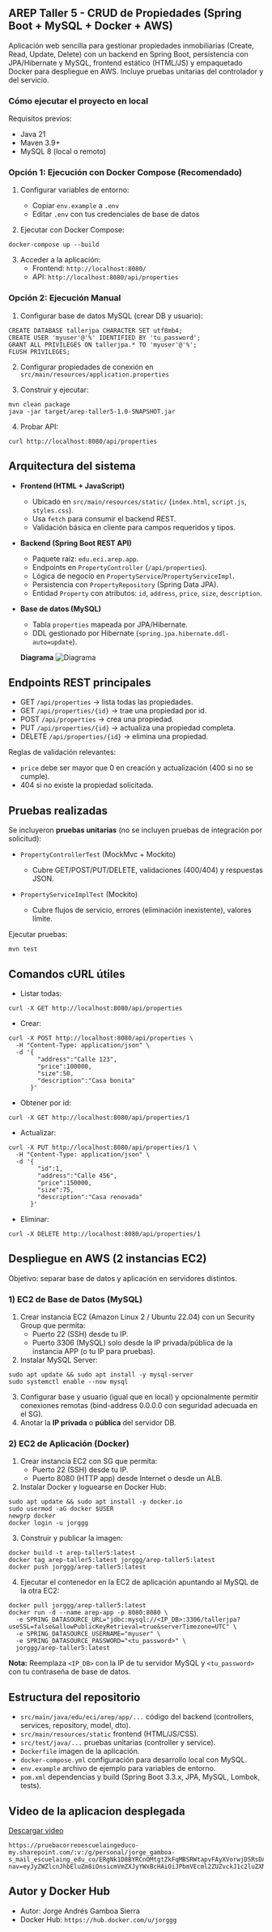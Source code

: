 ## AREP Taller 5 - CRUD de Propiedades (Spring Boot + MySQL + Docker + AWS)

Aplicación web sencilla para gestionar propiedades inmobiliarias (Create, Read, Update, Delete) con un backend en Spring Boot, persistencia con JPA/Hibernate y MySQL, frontend estático (HTML/JS) y empaquetado Docker para despliegue en AWS. Incluye pruebas unitarias del controlador y del servicio.

### Cómo ejecutar el proyecto en local

Requisitos previos:

- Java 21
- Maven 3.9+
- MySQL 8 (local o remoto)

### Opción 1: Ejecución con Docker Compose (Recomendado)

1. Configurar variables de entorno:

   - Copiar `env.example` a `.env`
   - Editar `.env` con tus credenciales de base de datos

2. Ejecutar con Docker Compose:

```
docker-compose up --build
```

3. Acceder a la aplicación:
   - Frontend: `http://localhost:8080/`
   - API: `http://localhost:8080/api/properties`

### Opción 2: Ejecución Manual

1. Configurar base de datos MySQL (crear DB y usuario):

```
CREATE DATABASE tallerjpa CHARACTER SET utf8mb4;
CREATE USER 'myuser'@'%' IDENTIFIED BY 'tu_password';
GRANT ALL PRIVILEGES ON tallerjpa.* TO 'myuser'@'%';
FLUSH PRIVILEGES;
```

2. Configurar propiedades de conexión en `src/main/resources/application.properties`

3. Construir y ejecutar:

```
mvn clean package
java -jar target/arep-taller5-1.0-SNAPSHOT.jar
```

4. Probar API:

```
curl http://localhost:8080/api/properties
```

## Arquitectura del sistema

- **Frontend (HTML + JavaScript)**

  - Ubicado en `src/main/resources/static/` (`index.html`, `script.js`, `styles.css`).
  - Usa `fetch` para consumir el backend REST.
  - Validación básica en cliente para campos requeridos y tipos.

- **Backend (Spring Boot REST API)**

  - Paquete raíz: `edu.eci.arep.app`.
  - Endpoints en `PropertyController` (`/api/properties`).
  - Lógica de negocio en `PropertyService`/`PropertyServiceImpl`.
  - Persistencia con `PropertyRepository` (Spring Data JPA).
  - Entidad `Property` con atributos: `id`, `address`, `price`, `size`, `description`.

- **Base de datos (MySQL)**

  - Tabla `properties` mapeada por JPA/Hibernate.
  - DDL gestionado por Hibernate (`spring.jpa.hibernate.ddl-auto=update`).

  **Diagrama**
  ![Diagrama](diagrama.png)

## Endpoints REST principales

- GET `/api/properties` → lista todas las propiedades.
- GET `/api/properties/{id}` → trae una propiedad por id.
- POST `/api/properties` → crea una propiedad.
- PUT `/api/properties/{id}` → actualiza una propiedad completa.
- DELETE `/api/properties/{id}` → elimina una propiedad.

Reglas de validación relevantes:

- `price` debe ser mayor que 0 en creación y actualización (400 si no se cumple).
- 404 si no existe la propiedad solicitada.

## Pruebas realizadas

Se incluyeron **pruebas unitarias** (no se incluyen pruebas de integración por solicitud):

- `PropertyControllerTest` (MockMvc + Mockito)

  - Cubre GET/POST/PUT/DELETE, validaciones (400/404) y respuestas JSON.

- `PropertyServiceImplTest` (Mockito)
  - Cubre flujos de servicio, errores (eliminación inexistente), valores límite.

Ejecutar pruebas:

```
mvn test
```

## Comandos cURL útiles

- Listar todas:

```
curl -X GET http://localhost:8080/api/properties
```

- Crear:

```
curl -X POST http://localhost:8080/api/properties \
  -H "Content-Type: application/json" \
  -d '{
        "address":"Calle 123",
        "price":100000,
        "size":50,
        "description":"Casa bonita"
      }'
```

- Obtener por id:

```
curl -X GET http://localhost:8080/api/properties/1
```

- Actualizar:

```
curl -X PUT http://localhost:8080/api/properties/1 \
  -H "Content-Type: application/json" \
  -d '{
        "id":1,
        "address":"Calle 456",
        "price":150000,
        "size":75,
        "description":"Casa renovada"
      }'
```

- Eliminar:

```
curl -X DELETE http://localhost:8080/api/properties/1
```

## Despliegue en AWS (2 instancias EC2)

Objetivo: separar base de datos y aplicación en servidores distintos.

### 1) EC2 de Base de Datos (MySQL)

1. Crear instancia EC2 (Amazon Linux 2 / Ubuntu 22.04) con un Security Group que permita:
   - Puerto 22 (SSH) desde tu IP.
   - Puerto 3306 (MySQL) solo desde la IP privada/pública de la instancia APP (o tu IP para pruebas).
2. Instalar MySQL Server:

```
sudo apt update && sudo apt install -y mysql-server
sudo systemctl enable --now mysql
```

3. Configurar base y usuario (igual que en local) y opcionalmente permitir conexiones remotas (bind-address 0.0.0.0 con seguridad adecuada en el SG).
4. Anotar la **IP privada** o **pública** del servidor DB.

### 2) EC2 de Aplicación (Docker)

1. Crear instancia EC2 con SG que permita:
   - Puerto 22 (SSH) desde tu IP.
   - Puerto 8080 (HTTP app) desde Internet o desde un ALB.
2. Instalar Docker y loguearse en Docker Hub:

```
sudo apt update && sudo apt install -y docker.io
sudo usermod -aG docker $USER
newgrp docker
docker login -u jorggg
```

3. Construir y publicar la imagen:

```
docker build -t arep-taller5:latest .
docker tag arep-taller5:latest jorggg/arep-taller5:latest
docker push jorggg/arep-taller5:latest
```

4. Ejecutar el contenedor en la EC2 de aplicación apuntando al MySQL de la otra EC2:

```
docker pull jorggg/arep-taller5:latest
docker run -d --name arep-app -p 8080:8080 \
  -e SPRING_DATASOURCE_URL="jdbc:mysql://<IP_DB>:3306/tallerjpa?useSSL=false&allowPublicKeyRetrieval=true&serverTimezone=UTC" \
  -e SPRING_DATASOURCE_USERNAME="myuser" \
  -e SPRING_DATASOURCE_PASSWORD="<tu_password>" \
  jorggg/arep-taller5:latest
```

**Nota:** Reemplaza `<IP_DB>` con la IP de tu servidor MySQL y `<tu_password>` con tu contraseña de base de datos.

## Estructura del repositorio

- `src/main/java/edu/eci/arep/app/...` código del backend (controllers, services, repository, model, dto).
- `src/main/resources/static` frontend (HTML/JS/CSS).
- `src/test/java/...` pruebas unitarias (controller y service).
- `Dockerfile` imagen de la aplicación.
- `docker-compose.yml` configuración para desarrollo local con MySQL.
- `env.example` archivo de ejemplo para variables de entorno.
- `pom.xml` dependencias y build (Spring Boot 3.3.x, JPA, MySQL, Lombok, tests).

## Video de la aplicacion desplegada

[Descargar video](taller5.mp4)

```
https://pruebacorreoescuelaingeduco-my.sharepoint.com/:v:/g/personal/jorge_gamboa-s_mail_escuelaing_edu_co/ERgNk1D8BYRCnOMtgtZkFqMBSRWtapvFAyXVorwjDSRsDA?nav=eyJyZWZlcnJhbEluZm8iOnsicmVmZXJyYWxBcHAiOiJPbmVEcml2ZUZvckJ1c2luZXNzIiwicmVmZXJyYWxBcHBQbGF0Zm9ybSI6IldlYiIsInJlZmVycmFsTW9kZSI6InZpZXciLCJyZWZlcnJhbFZpZXciOiJNeUZpbGVzTGlua0NvcHkifX0&e=fz2vIy
```

## Autor y Docker Hub

- Autor: Jorge Andrés Gamboa Sierra
- Docker Hub: `https://hub.docker.com/u/jorggg`
